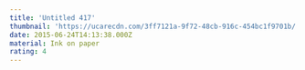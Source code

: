 ```yaml
---
title: 'Untitled 417'
thumbnail: 'https://ucarecdn.com/3ff7121a-9f72-48cb-916c-454bc1f9701b/'
date: 2015-06-24T14:13:38.000Z
material: Ink on paper
rating: 4
---
```


